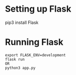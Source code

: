 # Setting up Flask

pip3 install Flask

# Running Flask

```
export FLASK_ENV=development
flask run
OR
python3 app.py
```
